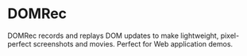 # DOMRec

DOMRec records and replays DOM updates to make lightweight, pixel-perfect screenshots and movies. Perfect for Web application demos.
